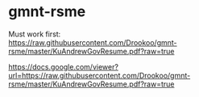 # gmnt-rsme

Must work first:  
https://raw.githubusercontent.com/Drookoo/gmnt-rsme/master/KuAndrewGovResume.pdf?raw=true

https://docs.google.com/viewer?url=https://raw.githubusercontent.com/Drookoo/gmnt-rsme/master/KuAndrewGovResume.pdf?raw=true 



